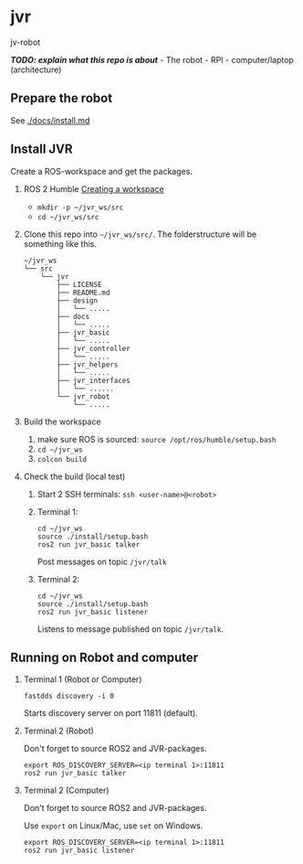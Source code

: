 # jvr

jv-robot

***TODO: explain what this repo is about*** - The robot - RPI -
computer/laptop (architecture)

## Prepare the robot

See [./docs/install.md](./docs/install.md)

## Install JVR

Create a ROS-workspace and get the packages.

1.  ROS 2 Humble [Creating a
    workspace](https://docs.ros.org/en/humble/Tutorials/Beginner-Client-Libraries/Creating-A-Workspace/Creating-A-Workspace.html)

    -   `mkdir -p ~/jvr_ws/src`
    -   `cd ~/jvr_ws/src`

2.  Clone this repo into `~/jvr_ws/src/`. The folderstructure will be
    something like this.

    ``` plain
    ~/jvr_ws
    └── src
        └── jvr
            ├── LICENSE
            ├── README.md
            ├── design
            │   └── .....
            ├── docs
            │   └── .....
            ├── jvr_basic
            │   └── .....
            ├── jvr_controller
            │   └── .....
            ├── jvr_helpers
            │   └── .....
            ├── jvr_interfaces
            │   └── ......
            └── jvr_robot
                └── .....
    ```

3.  Build the workspace

    1.  make sure ROS is sourced: `source /opt/ros/humble/setup.bash`
    2.  `cd ~/jvr_ws`
    3.  `colcon build`

4.  Check the build (local test)

    1.  Start 2 SSH terminals: `ssh <user-name>@<robot>`

    2.  Terminal 1:

        ``` plain
        cd ~/jvr_ws
        source ./install/setup.bash
        ros2 run jvr_basic talker
        ```

        Post messages on topic `/jvr/talk`

    3.  Terminal 2:

        ``` plain
        cd ~/jvr_ws
        source ./install/setup.bash
        ros2 run jvr_basic listener
        ```

        Listens to message published on topic `/jvr/talk`.

## Running on Robot and computer

1.  Terminal 1 (Robot or Computer)

    ``` plain
    fastdds discovery -i 0
    ```

    Starts discovery server on port 11811 (default).

2.  Terminal 2 (Robot)

    Don't forget to source ROS2 and JVR-packages.

    ``` plain
    export ROS_DISCOVERY_SERVER=<ip terminal 1>:11811
    ros2 run jvr_basic talker
    ```

3.  Terminal 2 (Computer)

    Don't forget to source ROS2 and JVR-packages.

    Use `export` on Linux/Mac, use `set` on Windows.

    ``` plain
    export ROS_DISCOVERY_SERVER=<ip terminal 1>:11811
    ros2 run jvr_basic listener
    ```
